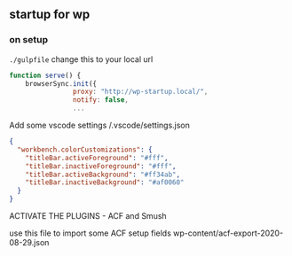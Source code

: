 ## startup for wp

### on setup

 `./gulpfile`
change this to your local url

``` js
function serve() {
    browserSync.init({
                proxy: "http://wp-startup.local/",
                notify: false,
                ...
```

Add some vscode settings
/.vscode/settings.json

``` json
{
  "workbench.colorCustomizations": {
    "titleBar.activeForeground": "#fff",
    "titleBar.inactiveForeground": "#fff",
    "titleBar.activeBackground": "#ff34ab",
    "titleBar.inactiveBackground": "#af0060"
  }
}
```

ACTIVATE THE PLUGINS - ACF and Smush

use this file  to import some ACF setup fields
wp-content/acf-export-2020-08-29.json
